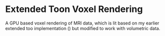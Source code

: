 # Extended Toon Voxel Rendering

A GPU based voxel rendering of MRI data, which is lit based on my earlier extended too implementation () but modified to work with volumetric data.
